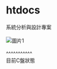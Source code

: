 # htdocs
 系統分析與設計專案
 <br><br>
![圖片1](https://github.com/Daniel20806/htdocs/assets/52969081/dc73ca9b-1393-4bb3-ba61-7d27b5309043)
<br><br>
^^^^^^^^^^^
<br>
目前C盤狀態
